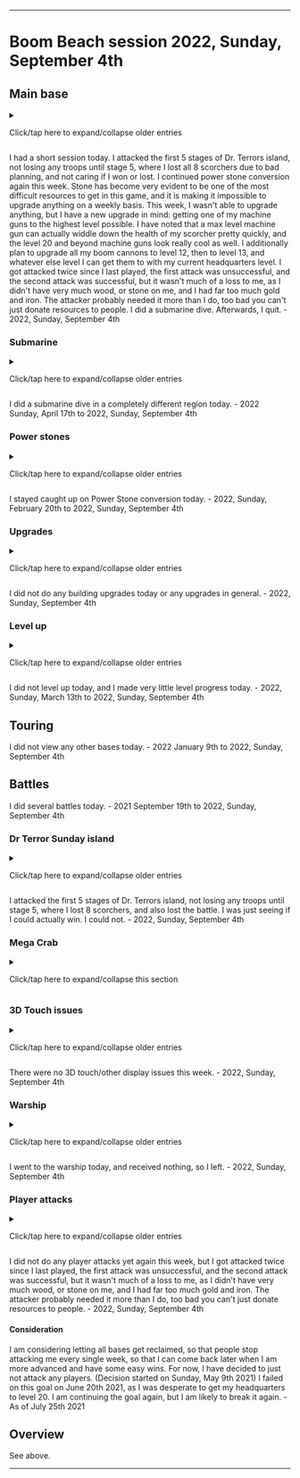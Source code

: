 
***

# Boom Beach session 2022, Sunday, September 4th

## Main base

<details><summary><p>Click/tap here to expand/collapse older entries</p></summary>

I continued to play on my main base today. I began upgrading my boom cannon to level 5, and I forgot to do power stone conversion afterwards. I did some trades today as well. - August 15th 2021

As usual, I continued on my main base today. I chose to upgrade my new shock launcher to level 2 today, instead of upgrading my boom cannon to level 6. I did some trades and power stone conversion today as well. - August 22nd 2021

I upgraded my new boom cannon to level 6 and did power stone conversion and collection. - August 29th 2021

I was going to save up and upgrade my armory, but instead I upgraded a boom cannon to level 12 - 2021 September 5th

I upgraded my new boom cannon to level 7 and did power stone conversion and collection. - 2021 September 12th

I upgraded my new landing craft to level 11 and did power stone conversion and collection. - 2021 September 19th

I upgraded my new boom cannon to level 8, and did mass power stone conversion and collection  2021 September 26th

I upgraded one of my 3 rocket launchers to level 9, and did mass power stone conversion and collection  2021 October 3rd

I watched a recent battle replay, I feel that ranged attacks are really unfair, because there are only 5 buildings in my base that can target these troops (3 rocket launchers and a shock launcher) and they hardly do any damage to tanks. I only won the battle, as the opponent ran out of time. Today, I upgraded my 8th landing craft to level 12, did the usual battles, power stone conversion, submarine diving, then I quit - 2021 October 10th.

I upgraded my 8th landing craft to level 13 and did power stone conversion and collection. - 2021 October 17th

I had a normal length session today. I got really good rewards early on, and spent it on my iron mine, to increase my iron production. I attacked the first 5 stages of Dr. Terrors Sunday base, and lost 7 scorchers on the last battle, but still won. I also did power stone conversion, did a submarine dive, and browsed around a bit before quitting. - 2021 October 24th

I had a very long session today. I was forced to update the game first thing. I found a really good dive location, and find out that there was a mega crab event today. I attacked the first 3 stages of Dr. Terrors Sunday base, then attacked the first 14 stages of the Halloween Mega Crab event, losing 2 scorchers on stage 12, 2 more scorchers on stage 13, and 3 scorchers on stage 14. I also did mass power stone conversion, did a submarine dive, and browsed around a bit before quitting. I upgraded my shock launcher to level 3, I wanted to upgrade my armory, but I didn't have the resources - 2021 October 31st

I had a very long session today. I attacked the first 4 stages of Dr. Terros island, did mass power stone conversion, did a submarine dive, and browsed around a bit before quitting. I upgraded my shock launcher to level 3, I wanted to upgrade my armory, but I didn't have the resources - 2021 Sunday November 7th

I had a long session today. I attacked the first 5 stages of Dr. Terrors island, did mass power stone conversion, did a submarine dive, and browsed around a bit before quitting. I upgraded my 3rd iron storage to level 10, which like other non-HQ upgrades, felt like a waste. I wanted to upgrade my armory, but couldn't afford it, and didn't want to save up yet. - 2021 Sunday November 14th

I had a short session today. I attacked the first 5 stages of Dr. Terrors island, did some power stone conversion, did a weak submarine dive, and browsed around a bit before quitting. I upgraded my 8th landing craft to level 15 today, which like other non-HQ upgrades, felt like a waste. I wanted to upgrade my armory, but couldn't afford it, and didn't want to save up yet. This was the only upgrade I could afford today. I got attacked twice since I last played, but successfully defended against both. - 2021 Sunday November 21st

I had a very long session today. I attacked the first 4 stages of Dr. Terrors island, did lots of power stone conversion, did a weak submarine dive, and browsed around a bit before quitting. I also attacked the first 15 stages of the Proto Crab. I upgraded my first shock launcher to level 5 today, which like other non-HQ upgrades, felt like a waste. I wanted to upgrade my armory, but couldn't afford it, and didn't want to save up yet. It was a hard decision on what to upgrade. I got attacked twice since I last played, and lost against both. Luckily I have a high level vault, so I didn't lose too much. - 2021 Sunday November 28th

I had a very short session today. I attacked the first 4 stages of Dr. Terrors island, did lots of power stone conversion, did a submarine dive, and didn't do any upgrades. I did not get attacked since I last played. - 2021, Sunday, December 5th

I had a very short session today. I attacked the first 4 stages of Dr. Terrors island, did lots of power stone conversion, did a submarine dive, and didn't do any upgrades. I did not get attacked since I last played. - 2021, Sunday, December 12th

I had a very short session today. I attacked the first 5 stages of Dr. Terrors island, did lots of power stone conversion, did a submarine dive, and did 1 upgrade. I did not get attacked since I last played. - 2021, Sunday, December 19th

I had a very long session today. I attacked the first 4 stages of Dr. Terrors island, then destroyed the first 14 stages of the new years mega crab. i then did lots of power stone conversion, did a submarine dive, and did 1 upgrade. I did not get attacked since I last played. - 2021, Sunday, December 26th

I had a very long session today. I attacked the first 5 stages of Dr. Terrors island, failing completely on stage 5 with 100% casualties. I then did lots of power stone conversion, did a submarine dive, and began upgrading my medic to level 7, and my battle orders ability to level 4. I did not get attacked since I last played. - 2022 January 2nd

I had a very SHORT session today. I attacked the first 4 stages of Dr. Terrors island, only losing 1 scorcher on the last stage. I then did SOME of power stone conversion, did a submarine dive, and quit. I did not get attacked since I last played. - 2022 January 9th

I had a very SHORT session today. I attacked the first 5 stages of Dr. Terrors island, only losing 4 scorchers on the last stage. I then did power stone conversion, did a submarine dive, and quit. I got attacked twice since I last played, one attack failed, and one was successful. - 2022 January 16th

I had a very SHORT session again today. I attacked the first 3 stages of Dr. Terrors island, losing 0 scorchers. I then did power stone conversion, began upgrading my submarine, then quit. I got attacked once since I last played, it was successful. - 2022 January 23rd

I had a very long session again today. I attacked the first 3 stages of Dr. Terrors island, losing 0 scorchers. I then attacked the first 17 stages of the lunar new year Mega Crab, then did power stone conversion, began some upgrades, before I finally quit. I got attacked once since I last played, it was successful. I started so late today that I didn't get to use my trader tickets. I got a one time reward of 50 gems for upgrading to Headquarters level 20, which I did a while back. - 2022 January 30th

I had a very long session again today. I attacked the first 5 stages of Dr. Terrors island, losing 4 scorchers on stage 5. I then did some power stone conversion, and quit, due to not being able to afford any upgrades. I played today while doing a hard drive backup. - 2022 February 6th

I had a very short session again today. I attacked the first 5 stages of Dr. Terrors island, losing 2 scorchers on stage 5. I skipped power stone conversion, as I forgot. I began upgrading a shock launcher to level 6, and I did a submarine dive. I upgraded Dr. Kavans middle ability for 64 hero tokens, then I quit, due to not being able to afford any more upgrades. I played today while doing a hard drive backup. - 2022 February 13th

I had a very short session again today. I attacked the first 5 stages of Dr. Terrors island, losing 1 scorcher on stage 5. I resumed power stone conversion this week. I did not do any upgrades, but I did do a submarine dive. Afterwards, I quit. - 2022 February 20th

I had a very long session again today. I attacked the first 3 stages of Dr. Terrors island, then attacked the first 14 stages of the Cyro Crab. I resumed power stone conversion again this week. I did a couple upgrades, along with a submarine dive. Afterwards, I quit. - 2022 February 27th

I had a very short session today. I attacked the first 5 stages of Dr. Terrors island. I resumed power stone conversion again this week. I didn't do any upgrades, but I did a submarine dive. Afterwards, I quit. - 2022 March 6th

I had a very short session today. I attacked the first 5 stages of Dr. Terrors island. I resumed power stone conversion again this week. I did 1 troop upgrade, but wasn't able to upgrade any buildings. I did a submarine dive. Afterwards, I quit. - 2022 March 13th

I had a very short session today. I attacked the first 5 stages of Dr. Terrors island. I resumed power stone conversion again this week. I was unable to upgrade any good buildings today, as I got attacked twice since I last played, and lost significant resources. I only upgraded a 2nd residence to level 10 today.

I went to the warship, and earned 50 diamonds. I also earned 50 diamonds from the Boom Beach birthday gift, as it seems Boom Beach's birthday is close to mine (March 21st) I didn't want to spend diamonds upgrading buildings. I did a submarine dive. Afterwards, I quit. - 2022 March 20th

I had a very long session today. I attacked the first 4 stages of Dr. Terrors island. I resumed power stone conversion again this week. I was unable to upgrade any buildings today.

I went to the warship, and earned 50 diamonds. I destroyed the first 12 stages of the anniversary mega crab. I played this event in the past, and had an iron trophy, but it refused to give me a stone trophy. I did a submarine dive. Afterwards, I quit. - 2022, Sunday, March 27th

I had a short session today. I attacked the first 4 stages of Dr. Terrors island. I resumed power stone conversion again this week. I was only able to upgrade a landing craft to level 16 today. I did a submarine dive. Afterwards, I quit. I got attacked once since I last played, and lost lots of resources. - 2022, Sunday, April 3rd

I had a very short session today. I attacked the first 5 stages of Dr. Terrors island. I continued power stone conversion again this week. I was unable to do any upgrades today. I did a submarine dive. Afterwards, I quit. I did not get attacked since I last played. - 2022, Sunday, April 10th

I had a very short session today. I attacked the first 5 stages of Dr. Terrors island. I continued power stone conversion again this week. I was unable to do any upgrades today. I did a submarine dive. Afterwards, I quit. I got attacked twice since I last played, with a ratio of 1:1. - 2022, Sunday, April 17th

I had a very short session today. I attacked the first 3 stages of Dr. Terrors island, then hastily destroyed the first 13 stages of the hasty mega crab. I continued power stone conversion again this week. I upgraded an iron mine to increase production. I did a submarine dive. Afterwards, I quit. I did not get attacked since I last played. - 2022, Sunday, April 24th

I had a very short session today. I attacked the first 5 stages of Dr. Terrors island, not losing any troops, until I lost half (4) of my scorchers on stage 5. I continued power stone conversion again this week. I did not do any upgrades this week, I am saving up resources. I did a submarine dive. Afterwards, I quit. I got attacked once since I last played. These attacks are always recent (within the past 167 hours) this one was less than 3 days ago, yetit doesn't let me view the replay. - 2022, Sunday, May 1st

I had a very short session again today. I attacked the first 5 stages of Dr. Terrors island, not losing any troops on any battles. I continued power stone conversion again this week. I did not do any upgrades this week, I am saving up resources. I did a submarine dive. Afterwards, I quit. I got attacked once since I last played. These attacks are always recent (within the past 167 hours) this one was less than 3 days ago, yet it doesn't let me view the replay. This attack was a major loss, with nearly 1 million wood, nearly 400000 iron, less than 100000 gold, and less than 100000 stone, a major loss. - 2022, Sunday, May 8th

I had a very short session again today. I attacked the first 5 stages of Dr. Terrors island, not losing any troops until the last 2 battles, where on stage 4 I lost 2 scorchers, and on stage 5 I lost 4 scorchers. I continued power stone conversion again this week. I did not do any upgrades this week, I am saving up resources. I did a submarine dive. Afterwards, I quit. Surprisingly, for once, I didn't get attacked while I was gone. - 2022, Sunday, May 15th

I had a very short session again today. I attacked the first 6 stages of Dr. Terrors island, not losing any troops until stage 4, where I lost 1 scorcher, then on stage 6, which I was unsucessful, and lost my last 7 scorchers. I continued power stone conversion again this week. I did not do any upgrades this week, I am saving up resources. I did a submarine dive. I also opened several free capsules, and checked the warship. Afterwards, I quit. Surprisingly, I didn't get attacked while I was gone, 2 weeks in a row. - 2022, Sunday, May 22nd

I had a very long session today. I attacked the first 4 stages of Dr. Terrors island, then I attacked the first 15 stages of the Tribal Mega Crab. I resumed power stone conversion again this week. I was able to upgrade a residence today, which was pretty disappointing. I have a severe stone shortage in this game, I have an abundant surplus of the other resources, but I don't have enough stone most of the time. Today, over 500000 wood was destroyed, as my storage was full when I received more.

I went to the warship, and earned 50 diamonds. I destroyed the first 15 stages of the Tribal Mega mega crab. I did a submarine dive. Afterwards, I quit. I did not get attacked while I was gone, 3 weeks in a row. - 2022, Sunday, May 29th

I had a very short session again today. I attacked the first 5 stages of Dr. Terrors island, not losing any troops until stage 5, where I lost 4 scorchers. I continued power stone conversion again this week. I did not do any upgrades this week, I am saving up resources. Stone is becoming very evident to be one of the most difficult resources to get in this game, and it is making it impossible to upgrade anything on a weekly basis. I did a submarine dive. I also opened several free capsules, and checked the warship. I opened several trader crates, but received hardly any stone. Afterwards, I quit. Surprisingly, I didn't get attacked while I was gone, 3 weeks in a row. - 2022, Sunday, June 5th

I had a very short session again today. I attacked the first 5 stages of Dr. Terrors island, not losing any troops. I continued power stone conversion again this week. I did not do any upgrades this week, I am saving up resources. Stone is becoming very evident to be one of the most difficult resources to get in this game, and it is making it impossible to upgrade anything on a weekly basis. I did a submarine dive. I also opened several free capsules, and checked the warship. I opened 2 trader crates, but received hardly any stone. Afterwards, I quit. Surprisingly, I didn't get attacked while I was gone, 4 weeks in a row. - 2022, Sunday, June 12th

I had a short session again today. I attacked the first 5 stages of Dr. Terrors island, not losing any troops until stage 5, where I lost 3 scorchers. I continued power stone conversion again this week. I managed to do an upgrade today, but given the variety of choices, and the infrequency of these upgrades, it is disappointing, because I don't feel like it is the right one. Stone is becoming very evident to be one of the most difficult resources to get in this game, and it is making it impossible to upgrade anything on a weekly basis. I did a submarine dive.. Afterwards, I quit. Surprisingly, I didn't get attacked while I was gone, 5 weeks in a row. - 2022, Sunday, June 19th

I had a much longer session today. I attacked the first 3 stages of Dr. Terrors island, not losing any troops, then I went and attacked the first 13 stages of the Life Leech Crab. I didn't lose any troops until stage 8, where I lost 4 scorchers. On stage 11, I lost 3 more scorchers. On stage 12, I lost my 5th sorcher. I then lost my last 3 scorchers on stage 13, but still won. I continued power stone conversion again this week. I managed to do an upgrade again today, but given the variety of choices, and the infrequency of these upgrades, it is disappointing, because I don't feel like it is the right one. Stone is becoming very evident to be one of the most difficult resources to get in this game, and it is making it impossible to upgrade anything on a weekly basis, this week was an exception, due to the mega crab. I did a submarine dive. Afterwards, I quit. I got attacked since I last played, but luckily, the invasion was unsuccessful. - 2022, Sunday, June 26th

I had a short session again today. I attacked the first 6 stages of Dr. Terrors island, not losing any troops until stage 6, where I lost 6 scorchers, but still won. I haven't defeated stage 6 in quite some time. I continued power stone conversion again this week. There was a deal to convert 500,000 wood to 370,000 stone via the trader. I did it 3 times, as stone is becoming very evident to be one of the most difficult resources to get in this game, and it is making it impossible to upgrade anything on a weekly basis. This week was easy due to this, and I upgraded a boom cannon to level 12. I plan to upgrade all my boom cannons to level 12, then to level 13, and whatever else level I can get them to with my current headquarters level. Additionally, I upgraded my Grenadier to level 6 for 5.9 million gold, which is the last upgrade I can currently do with the armory level I have. Gold will then be useless again. I did a submarine dive. Afterwards, I quit. Surprisingly, I didn't get attacked while I was gone, 1 week in a row. - 2022, Sunday, July 3rd

I had a short session again today. I attacked the first 5 stages of Dr. Terrors island, not losing any troops until stage 5, where I lost 4 scorchers, but still won. I continued power stone conversion again this week. Stone has become very evident to be one of the most difficult resources to get in this game, and it is making it impossible to upgrade anything on a weekly basis. This week, I couldn't do any upgrades. I plan to upgrade all my boom cannons to level 12, then to level 13, and whatever else level I can get them to with my current headquarters level. I did a submarine dive. Afterwards, I quit. Surprisingly, I didn't get attacked while I was gone, 2 weeks in a row. - 2022, Sunday, July 10th

I had a short session again today. I attacked the first 5 stages of Dr. Terrors island, not losing any troops until stage 5, where I lost 1 scorcher, but still won. I continued power stone conversion again this week. Stone has become very evident to be one of the most difficult resources to get in this game, and it is making it impossible to upgrade anything on a weekly basis. This week, I began upgrading another boom cannon to level 11. I plan to upgrade all my boom cannons to level 12, then to level 13, and whatever else level I can get them to with my current headquarters level. I did a submarine dive. Afterwards, I quit. Surprisingly, I didn't get attacked while I was gone, 3 weeks in a row. - 2022, Sunday, July 17th

I had a short session again today. I attacked the first 6 stages of Dr. Terrors island, not losing any troops until stage 5, where I lost 5 scorchers, but still won. I continued power stone conversion again this week. Stone has become very evident to be one of the most difficult resources to get in this game, and it is making it impossible to upgrade anything on a weekly basis. This week, I didn't upgrade anything, I didn't have enough resources, as they are hard to produce/collect, and because I had 2 successful attacks against my base. I plan to upgrade all my boom cannons to level 12, then to level 13, and whatever else level I can get them to with my current headquarters level. I did a submarine dive. Afterwards, I went after Dr. Terror stage 6, which I could have won if I had 1 more scorcher. Afterwards, I quit. I got attacked twice since I last played, both attacks were successful to the attacker, but not to me. Hopefully I can drop down a rank and receive less attacks. - 2022, Sunday, July 24th

I had a very long session today. I attacked the first 3 stages of Dr. Terrors island, not losing any troops. I then went and attacked the first 14 stages of the life leech mega crab. I didn't lose any troops until stage 10, where I lost 1 scorcher, stage 12 and 13, where I lost 1 scorcher each, 2 scorchers total, then failed on stage 14, trying to see how far I could get. I continued power stone conversion again this week. Stone has become very evident to be one of the most difficult resources to get in this game, and it is making it impossible to upgrade anything on a weekly basis. This week, I did 1 upgrade, upgrading a 3rd boom cannon to level 12. I  had 5 attacks against my base since I was gone, which 4 were unsuccessful, and 1 was successful. I plan to upgrade all my boom cannons to level 12, then to level 13, and whatever else level I can get them to with my current headquarters level. I did a submarine dive. Afterwards, I quit. Hopefully I can drop down a rank and receive less attacks. - 2022, Sunday, July 31st

I had a short session today. I attacked the first 5 stages of Dr. Terrors island, not losing any troops on any battle. I continued power stone conversion again this week. Stone has become very evident to be one of the most difficult resources to get in this game, and it is making it impossible to upgrade anything on a weekly basis. This week, I didn't upgrade anything, I didn't have enough resources, as they are hard to produce/collect. I plan to upgrade all my boom cannons to level 12, then to level 13, and whatever else level I can get them to with my current headquarters level. I did a submarine dive. I also converted 6 million gold to 2.1 million iron, as there is no other use for my gold. Afterwards, I quit. - 2022, Sunday, August 7th

I had a short session today. I attacked the first 5 stages of Dr. Terrors island, not losing any troops until stage 5, where I lost all 8 scorchers. I continued power stone conversion again this week. Stone has become very evident to be one of the most difficult resources to get in this game, and it is making it impossible to upgrade anything on a weekly basis. This week, I began upgrading a sniper tower to level 19. I plan to upgrade all my boom cannons to level 12, then to level 13, and whatever else level I can get them to with my current headquarters level. I did a submarine dive. Afterwards, I quit. - 2022, Sunday, August 14th

I had a short session again today. I attacked the first 5 stages of Dr. Terrors island, not losing any troops until stage 5, where I lost all 8 scorchers due to bad logistics. I continued power stone conversion again this week. Stone has become very evident to be one of the most difficult resources to get in this game, and it is making it impossible to upgrade anything on a weekly basis. This week, I wasn't able to upgrade anything, but I have a new upgrade in mind: getting one of my machine guns to the highest level possible. I have noted that a max level machine gun can actually widdle down the health of my scorcher pretty quickly, and the level 20 and beyond machine guns look really cool as well. I additionally plan to upgrade all my boom cannons to level 12, then to level 13, and whatever else level I can get them to with my current headquarters level. I did a submarine dive. Afterwards, I quit. - 2022, Sunday, August 21st

I had a much longer session today. I attacked the first 3 stages of Dr. Terrors island, not losing any troops. I then attacked the first 11 stages of the gunboat mega crab. I lost 1 scorcher on stage 6, 7, and 9, and my final 5 scorchers on stage 11. I continued power stone conversion again this week. Stone has become very evident to be one of the most difficult resources to get in this game, and it is making it impossible to upgrade anything on a weekly basis. This week, I was able to upgrade a machine gun to level 18, albeit with some diamonds (less than 50) I have plans to get one of my machine guns to the highest level possible. I have noted that a max level machine gun can actually widdle down the health of my scorcher pretty quickly, and the level 20 and beyond machine guns look really cool as well. I additionally plan to upgrade all my boom cannons to level 12, then to level 13, and whatever else level I can get them to with my current headquarters level. 

I opened an iron vault, so I could receive a new iron vault. I then had too much iron for the entire session. Hopefully, I can get a stone vault at some point. I did a submarine dive. Afterwards, I quit. - 2022, Sunday, August 28th

</details>

I had a short session today. I attacked the first 5 stages of Dr. Terrors island, not losing any troops until stage 5, where I lost all 8 scorchers due to bad planning, and not caring if I won or lost. I continued power stone conversion again this week. Stone has become very evident to be one of the most difficult resources to get in this game, and it is making it impossible to upgrade anything on a weekly basis. This week, I wasn't able to upgrade anything, but I have a new upgrade in mind: getting one of my machine guns to the highest level possible. I have noted that a max level machine gun can actually widdle down the health of my scorcher pretty quickly, and the level 20 and beyond machine guns look really cool as well. I additionally plan to upgrade all my boom cannons to level 12, then to level 13, and whatever else level I can get them to with my current headquarters level. I got attacked twice since I last played, the first attack was unsuccessful, and the second attack was successful, but it wasn't much of a loss to me, as I didn't have very much wood, or stone on me, and I had far too much gold and iron. The attacker probably needed it more than I do, too bad you can't just donate resources to people. I did a submarine dive. Afterwards, I quit. - 2022, Sunday, September 4th

### Submarine

<details><summary><p>Click/tap here to expand/collapse older entries</p></summary>

I began a submarine dive today in a poorer good region. - August 15th 2021

I didn't begin a new dive today. - August 22nd 2021 to August 29th 2021

I began a submarine dive today in a poorer good region. - 2021 September 5th to 2021 October 24th

I began a submarine dive in a pretty good region. - 2021 Sunday October 31st to 2021 Sunday November 14th

I began a submarine dive today in a poor region, as there were only 2 dive spots left, and this one was slightly better than the other. - 2021 Sunday November 21st to 2021 Sunday November 21st

I began a submarine dive today in a slightly poor region, as there were only 4 dive spots left (of which I can only retrieve 2) and this one was slightly better than the other. - 2021 Sunday November 28th

I began a submarine dive today in a good region, as this was a new dive spot, and was easy to navigate to. - 2021, Sunday, December 5th

I began a submarine dive today in a slightly poor region, as there were only 4 dive spots left (of which I can only retrieve 1 last one) and this one was slightly better than the other. - 2021, Sunday, December 12th

I began a submarine dive today in a slightly poor region again, as there were only 3 dive spots left (of which I can only retrieve 2 more) and this one was slightly better than the other. - 2021, Sunday, December 19th

I began a submarine dive today in an unknown wealth region. I went for diamonds today. This is rescue 1 of 4 for this spot. - 2021 Sunday December 26th

I began a submarine dive today in an unknown wealth region. I went for diamonds today. This is rescue 2 of 4 for this spot. - 2022 Sunday January 2nd

I began a submarine dive today in an unknown wealth region. I went for diamonds today. This is rescue 3 of 3 for this spot. - 2022 Sunday January 9th

I began a submarine dive today in an unknown wealth region. I went for diamonds today. This is the final rescue for this spot. - 2022 Sunday January 16th

I did not go submarine diving, as I upgraded my submarine today. - 2022 Sunday January 23rd

I found that the level 10 submarine upgrade I did last week was the last one for my submarine. It is my first max level building. I also began a submarine dive in a moderate region today. - 2022 Sunday January 30th

I did a submarine dive in a different region today. - 2022 Sunday February 6th

I did a submarine dive in a completely different region today. - 2022 Sunday February 13th

I did a submarine dive in a completely different region again today. - 2022 Sunday February 20th to 2022 Sunday March 27th-

I did a submarine dive in the same region this week. - 2022, Sunday, April 3rd to 2022, Sunday, April 10th

</details>

I did a submarine dive in a completely different region today. - 2022 Sunday, April 17th to 2022, Sunday, September 4th

### Power stones

<details><summary><p>Click/tap here to expand/collapse older entries</p></summary>

I did some massive catchup on Power Stone conversion today. It is still a very slow process. - August 8th 2021

I forgot to catch up on power stone conversion today. - August 15th 2021

I stayed caught up on Power Stone conversion today. - 2021, Sunday, August 22nd to 2022, Sunday, February 6th

I forgot to catch up on power stone conversion today. - 2022 Sunday February 13th

</details>

I stayed caught up on Power Stone conversion today. - 2022, Sunday, February 20th to 2022, Sunday, September 4th

### Upgrades

<details><summary><p>Click/tap here to expand/collapse older entries</p></summary>

I did 1 upgrade today, upgrading my boom cannon to level 4. - August 8th 2021

I did 1 upgrade today, upgrading my newer boom cannon to level 5. - August 15th 2021

I did 1 upgrade today, upgrading my newer shock launcher to level 2. - August 22nd 2021

I did 1 upgrade today, upgrading my newer boom cannon to level 6. - August 29th 2021

I did 1 upgrade today, upgrading my boom cannon to level 12. - 2021 September 5th

I did 1 upgrade today, upgrading my newer boom cannon to level 7. - 2021 September 12th

I did 1 upgrade today, upgrading my newer landing craft to level 11. I also began upgrading my smoke screen to level 6 for 3.8 million gold. - 2021 September 19th

I did 1 upgrade today, upgrading my newer boom cannon to level 8. - 2021 September 26th

I did 1 upgrade today, upgrading my 3rd rocket launcher to level 9 - 2021 October 3rd

I did 1 upgrade today, upgrading my 8th landing craft to level 12. - 2021 October 10th

I did 1 upgrade today, upgrading my 8th landing craft to level 13. I also began upgrading my flare to level 7, so my gold wouldn't go to waste. - 2021 October 17th

I did 1 upgrade today, upgrading my iron mine to level 9 today. - 2021 October 24th

I did 2 upgrades today, upgrading my shock launcher to level 3, and upgrading my riflemen to level 19. - 2021 October 31st

I did 1 upgrade today, upgrading my 8th landing craft to level 14. - 2021 Sunday November 7th

I did 1 upgrade today, upgrading my 3rd iron storage to level 10. - 2021 Sunday November 14th

I did 1 upgrade today, upgrading my 8th landing craft to level 15. - 2021 Sunday November 21st

I did 1 upgrade today, upgrading my 1st shock launcher to level 5. - 2021 Sunday November 28th

I didn't do any upgrades today. - 2021, Sunday, December 5th to 2021, Sunday, December 12th

I did an upgrade today, although I was reluctant to do so at first. I upgraded my newest boom cannon to level 9. - 2021 Sunday December 19th

I did an upgrade today, although I was reluctant to do so at first. I upgraded my older shock launcher to level 4 today. - 2021 Sunday December 26th

I did not do any building upgrades today, but I did upgrade my medic to level 7, and my battle orders ability to level 4. - 2022 Sunday January 2nd

I did not do any building upgrades today or any upgrades in general. - 2022 Sunday January 9th

I began upgrading my cluster grenades to level 4 today for 64 hero tokens. - 2022 Sunday January 16th

I began upgrading my submarine to 1500 dive depth today. - 2022 Sunday January 23rd

I began upgrading a boom cannon to level 10, along with my iron will ability to level 4, and my grenadier to level 6. - 2022 Sunday January 30th

I did not do any building upgrades today or any upgrades in general. - 2022 Sunday February 6th

I began upgrading a shock launcher to level 6 today, and upgraded Dr. Kavans middle ability for 64 hero tokens. That was it. - 2022 Sunday February 13th

I did not do any building upgrades today or any upgrades in general. - 2022 Sunday February 20th

I upgraded a residence to level 10, and also upgraded my zooka to level 18. - 2022 Sunday February 27th

I did not do any building upgrades today or any upgrades in general. - 2022 Sunday March 6th

I began upgrading my heavy to level 19 for 4.3 million gold today. - 2022 Sunday March 13th

I upgraded a residence to level 10, as it was all I could afford. - 2022 Sunday March 20th

I did not do any building upgrades today or any upgrades in general. - 2022 Sunday March 27th

I began upgrading my 8th landing craft to level 16 today. - 2022 Sunday April 3rd

I did not do any building upgrades today or any upgrades in general. - 2022 Sunday April 10th

I did not upgrade any buildings today, but I did upgrade my medic to level 8 for 4.8 million gold. - 2022, Sunday, April 17th

I began upgrading my iron mine to level 10 today. That was it for upgrades. - 2022, Sunday, April 24th

I did not do any building upgrades today or any upgrades in general. - 2022, Sunday, May 1st to 2022, Sunday, May 15th

I began upgrading a boom cannon to level 10 today, along with Dr. Kavans ice shields to level 4 for 64 hero tokens. That was it for upgrades. - 2022, Sunday, May 22nd

I upgraded the warrior troop to level 16 for 4.8 million gold, and also upgraded a residence to level 10. I did not do any other upgrades today. - 2022, Sunday, May 22nd

I did not do any building upgrades today or any upgrades in general. - 2022, Sunday, June 5th

I upgraded sergeant brick to level 20 for 5.08 million gold. I did not do any other upgrades today. - 2022, Sunday, June 12th

I upgraded a boom cannon to level 11 today. I didn't do any other upgrades today. - 2022, Sunday, June 19th

I upgraded another boom cannon to level 11 today. I didn't do any other upgrades today. - 2022, Sunday, June 26th

I upgraded a boom cannon to level 12 today, along with my Grenadier to level 6 for 5.9 million gold, despite the fact that I don't juse Grenadiers, it was just the last upgrade with my current armory level. Gold will become less valuable after this, until I can upgrade my armory. I didn't do any other upgrades today. - 2022, Sunday, July 3rd

I did not do any building upgrades today or any upgrades in general. - 2022, Sunday, July 10th

I upgraded a boom cannon to level 11 today. I didn't do any other upgrades today. - 2022, Sunday, July 17th

I did not do any building upgrades today or any upgrades in general. - 2022, Sunday, July 24th

I upgraded a boom cannon to level 12 today. I didn't do any other upgrades today. - 2022, Sunday, July 31st

I did not do any building upgrades today or any upgrades in general. - 2022, Sunday, August 7th

I began upgrading a sniper tower to level 19 today. - 2022, Sunday, August 14th

I did not do any building upgrades today or any upgrades in general. - 2022, Sunday, August 21st

I began upgrading a machine gun to level 18 today. - 2022, Sunday, August 28th

</details>

I did not do any building upgrades today or any upgrades in general. - 2022, Sunday, September 4th

### Level up

<details><summary><p>Click/tap here to expand/collapse older entries</p></summary>

On July 18th 2021, I leveled up to level 54. - july 18th 2021

I did not level up today, and I made very little level progress today. - 2021 Sunday July 25th to 2022 Sunday, February 27th

On 2022 March 6th, I leveled up to level 55 - 2022 March 6th

</details>

I did not level up today, and I made very little level progress today. - 2022, Sunday, March 13th to 2022, Sunday, September 4th

## Touring

I did not view any other bases today. - 2022 January 9th to 2022, Sunday, September 4th

## Battles

I did several battles today. - 2021 September 19th to 2022, Sunday, September 4th

### Dr Terror Sunday island

<details><summary><p>Click/tap here to expand/collapse older entries</p></summary>

I did the first 5 stages of Dr. Terrors Sunday island, and didn't lose any troops until stage 5, where I lost 4 scorchers. I got a decent amount of loot from the attacks. - 2021 September 12th

I did the first 4 stages of Dr. Terrors Sunday island, and didn't lose any troops. The game updated in the background, and kicked me out of the second battle, but I still won. Gameplay was very difficult today due to the touch back button. - 2021 September 19th

I did the first 3 stages of Dr. Terrors Sunday island, and didn't lose any troops, as I was careful, and wanted to attack the beastly mega crab. I got a decent amount of resources from these. - 2021 September 26th

I did the first 5 stages of Dr. Terrors Sunday island, and didn't lose any troops, until the last battle, where I lost 3 scorchers. - 2021 October 3rd

I did the first 3 stages of Dr. Terrors Sunday island, and didn't lose any troops. I decided not to do a 4th battle, as I didn't feel like it, and I didn't want to risk losing scorchers before a landing craft upgrade. - 2021 October 10th

I did the first 3 stages of Dr. Terrors Sunday island, and didn't lose any troops. I decided not to do a 4th battle, as I didn't feel like it, and I didn't want to risk losing scorchers before another landing craft upgrade. - 2021 October 17th

I did the first 5 stages of Dr. Terrors Sunday island, and didn't lose any troops until the last battle, where I lost 7 scorchers. I couldn't do the 6th stage, as even if I were to rush the reconstruction of my 8 scorchers, I would stand no chance against the base. - 2021 October 24th

I did the first 3 stages of Dr. Terrors Sunday island, and didn't lose any troops. I decided not to do a 4th battle, as I didn't feel like it, and I didn't want to risk losing scorchers before attacking the mega crab. - 2021 October 31st

I did the first 4 stages of Dr. Terrors Sunday island, and didn't lose any troops. I decided not to do a 5th battle, as I likely wouldn't win. - 2021 Sunday November 7th

I did the first 5 stages of Dr. Terrors Sunday island, and didn't lose any troops until the 5th battle, where I quickly lost 4 scorchers. I decided not to do a 6th battle, as I wouldn't win. - 2021 Sunday November 14th

I did the first 5 stages of Dr. Terrors Sunday island, and didn't lose any troops today. I decided not to do a 6th battle, as I wouldn't win. - 2021 Sunday November 21st

I did the first 4 stages of Dr. Terrors Sunday island, and didn't lose any troops today. I decided not to do a 5th battle, as I wouldn't win/would lose troops. - 2021 Sunday November 28th

I did the first 4 stages of Dr. Terrors Sunday island, and didn't lose any troops today. I decided not to do a 5th battle, as I wouldn't win/would lose troops. - 2021 Sunday December 5th

I did the first 4 stages of Dr. Terrors Sunday island, and didn't lose any troops today until the last battle, when a single scorcher exploded (I haven't been paying too much attention to it, I am starting to wonder if a scorcher exploding does a noticeable amount of damage to other scorchers) I decided not to do a 5th battle, as I wouldn't win/would lose troops. - 2021 Sunday December 12th

I did the first 5 stages of Dr. Terrors Sunday island, and didn't lose any troops today until the last 2 battles, when a single scorcher exploded (stage 4) and 3 scorchers exploded (stage 5) concluding last weeks question, scorchers CAN damage other troops upon detonation. - 2021 Sunday December 19th

I did the first 4 stages of Dr. Terrors Sunday island, and didn't lose any troops today. - 2021 Sunday December 19th

I did the first 5 stages of Dr. Terrors Sunday island, and didn't lose any troops today until the last battle, where I was completely decimated. I overestimated my abilities, but it isn't much of a loss to me. - 2022 Sunday January 2nd

I did the first 4 stages of Dr. Terrors Sunday island, and didn't lose any troops today until the last battle, where I only lost 1 scorcher. I overestimated my abilities, but it isn't much of a loss to me. - 2022 Sunday January 9th

I did the first 5 stages of Dr. Terrors Sunday island, and didn't lose any troops today until the last battle, where I only lost 4 scorchers (but still won) - 2022 Sunday January 16th

I did the first 3 stages of Dr. Terrors Sunday island, and didn't feel like doing any more, as my controls were acting up badly, making me not want to play. - 2022 Sunday January 23rd

I did the first 3 stages of Dr. Terrors Sunday island, and didn't feel like doing any more, as I wanted to go after the Lunar Mega Crab with all my scorchers. - 2022 Sunday January 30th

I did the first 5 stages of Dr. Terrors Sunday island, and lost 4 scorchers on the last battle, but still won. - 2022 Sunday February 6th

I did the first 5 stages of Dr. Terrors Sunday island, and didn't lose any troops today until the last battle, where I only lost 2 scorchers (but still won) - 2022 Sunday February 13th

I did the first 5 stages of Dr. Terrors Sunday island, and didn't lose any troops today until the last battle, where I only lost 1 scorcher (but still won) - 2022 Sunday February 20th

I did the first 3 stages of Dr. Terrors Sunday island, and didn't feel like doing any more, as I wanted to go after the Cyro Mega Crab with all my scorchers. - 2022 Sunday February 27th

I did the first 5 stages of Dr. Terrors Sunday island, winning all battles without any losses until stage 5, where I lost 6 scorchers. - 2022 Sunday March 6th

I did the first 5 stages of Dr. Terrors Sunday island, winning all battles without any losses until stage 5, where I lost 2 scorchers. - 2022 Sunday March 13th

I did the first 5 stages of Dr. Terrors Sunday island, winning all battles without any losses until stage 5, where I lost 6 scorchers. - 2022 Sunday March 20th

I did the first 4 stages of Dr. Terrors Sunday island, and didn't feel like doing any more, as I wanted to go after the Aniversary Mega Crab with all my scorchers. - 2022 Sunday March 27th

I did the first 4 stages of Dr. Terrors Sunday island, and didn't feel like doing any more, as I wanted to upgrade my landing craft to level 16. - 2022 Sunday April 3rd

I did the first 5 stages of Dr. Terrors Sunday island, not losing 5 scorchers until the last battle, where I was careless, but still won. - 2022 Sunday April 10th

I did the first 6 stages of Dr. Terrors Sunday island, not losing 8 scorchers until the last battle, which I only did to see how far I could get. I knew there was little chance of winning, but part of me didn't want to give up on the chance that it could happen. - 2022 Sunday April 17th

I did the first 3 stages of Dr. Terrors Sunday island, not losing any scorchers, as I wanted to quickly complete the hasty mega crab event. - 2022, Sunday, April 24th.

I did the first 5 stages of Dr. Terrors Sunday island, not losing 4 scorchers until the last battle, which I still won. I did not go for stage 6. - 2022, Sunday, May 1st

I did the first 5 stages of Dr. Terrors Sunday island, not losing any scorchers on any battles. I did not go for stage 6. - 2022, Sunday, May 8th

I attacked the first 5 stages of Dr. Terrors island, not losing any troops until the last 2 battles, where on stage 4 I lost 2 scorchers, and on stage 5 I lost 4 scorchers. I did not go for stage 6. - 2022, Sunday, May 15th

I attacked the first 6 stages of Dr. Terrors island, not losing any troops until stage 4, where I lost 1 scorcher, then on stage 6, which I was unsucessful, and lost my last 7 scorchers. - 2022, Sunday, May 22nd

I attacked the first 4 stages of Dr. Terrors island. I did not go after stage 5, as I wanted to go after the Tribal Mega Crab. - 2022, Sunday, May 29th

I attacked the first 5 stages of Dr. Terrors island, not losing any troops until the last battle, where I lost 4 scorchers. I did not go for stage 6. - 2022, Sunday, June 5th

I attacked the first 5 stages of Dr. Terrors island, not losing any troops. I did not go for stage 6. - 2022, Sunday, June 12th

I attacked the first 5 stages of Dr. Terrors island, not losing any troops until stage 5, where I lost 3 scorchers. I did not go for stage 6. - 2022, Sunday, June 19th

I attacked the first 3 stages of Dr. Terrors island, not losing any troops on any battle. I didn't go any further, as I wanted to attack the Mega crab. - 2022, Sunday, June 26th

I attacked the first 6 stages of Dr. Terrors island, not losing any troops until stage 6, where I lost 6 scorchers. I haven't been able to beat stage 6 in quite some time. Originally, I planned to attack, just to see how far I would get. The headquarters was in a really weak position, which made winning easy, as I didn't have to confront over half the base in order to destroy it. There was even a tribal horn sound that played after I defeated stage 6. I did not go for stage 7, it would not have been possible. - 2022, Sunday, July 3rd

I attacked the first 5 stages of Dr. Terrors island, not losing any troops until stage 5, where I lost 4 scorchers. I did not go for stage 6, it would not have been possible. - 2022, Sunday, July 10th

I attacked the first 5 stages of Dr. Terrors island, not losing any troops until stage 5, where I lost 1 scorcher. I did not go for stage 6, it would not have been possible. - 2022, Sunday, July 17th

I attacked the first 5 stages of Dr. Terrors island, not losing any troops until stage 5, where I lost 5 scorchers. I went for stage 6 as an experiment, and did really well. I could have won if I either had 2 more minutes, or 1 more scorcher. - 2022, Sunday, July 24th

I attacked the first 3 stages of Dr. Terrors island, not losing any troops on any battle. I didn't go any further, as I wanted to attack the Mega crab. - 2022, Sunday, July 31st

I attacked the first 5 stages of Dr. Terrors island, not losing any troops on any battle. - 2022, Sunday, August 7th

I attacked the first 5 stages of Dr. Terrors island, not losing any troops until stage 5, where I lost 8 scorchers, and also lost the battle. - 2022, Sunday, August 14th

I attacked the first 5 stages of Dr. Terrors island, not losing any troops until stage 5, where I lost 8 scorchers, and also lost the battle. I was just seeing if I could actually win. I could not. - 2022, Sunday, August 21st

I attacked the first 3 stages of Dr. Terrors island, not losing any troops on any battle. I didn't go any further, as I wanted to attack the Mega crab. - 2022, Sunday, August 28th

</details>

I attacked the first 5 stages of Dr. Terrors island, not losing any troops until stage 5, where I lost 8 scorchers, and also lost the battle. I was just seeing if I could actually win. I could not. - 2022, Sunday, September 4th

### Mega Crab

<details><summary><p>Click/tap here to expand/collapse this section</p></summary>

#### Beastly Mega Crab

I successfully destroyed the first 12 stages of the Beastly Mega crab, not losing troops until stage 11, where I lost 4 scorchers, and stage 12, where I lost 3 more scorchers. I made a bounty of loot from these attacks. - 2021 September 26th

#### Halloween Mega Crab

I successfully destroyed the first 14 stages of the Halloween Mega crab, not losing troops until stage 12, where I lost 2 scorchers, stage 13 where I lost 2 more scorchers, and stage 14 where I lost 3 more scorchers. I made a pretty good amount from the attacks. I like how the halloween mortars scare troops and make them act weird/go back/go back into the landing craft, etc.. - 2021 October 31st

#### Proto Mega Crab

I successfully destroyed the first 15 stages of the Proto Mega crab, not losing troops until stage 14, where I lost 4 scorchers. I made a pretty good amount from the attacks. I did a few barrage, missile, and critter only attacks before I destroyed the rest of the base with my scorchers. - 2021 November 28th

#### New Years Mega Crab

I successfully destroyed the first 14 stages of the New Years, not losing troops until stage 13, where I lost 7 scorchers. I made a pretty good amount from the attacks. I did a few barrage, missile, and critter only attacks before I destroyed the rest of the base with my scorchers, destroying stage 14. - 2021 November 28th

#### Lunar New Year Mega Crab

I successfully destroyed the first 16 stages of the Lunar New Years Mega Crab, not losing troops until stage 13, where I lost 2 scorchers, stage 15 where I lost 1 scorcher, and stage 16 where I lost . I made a pretty good amount from the attacks. My controls acted up on some battles, causing me to missile the ground, or barrage my own troops. I used to do that for fun, but I was trying to actually be serious here, but my device acted up. - 2022 January 30th

#### Cyro Mega Crab

I successfully destroyed the first 13 stages of the Cyro Mega Crab, not losing troops until stage 13, where I lost 3 scorchers, stage 14 where I lost my last 5 scorchers, and couldn't completely destroy the base. I made a pretty good amount from the attacks. My controls did not act up this time. - 2022 February 27th

#### Anniversary mega crab

I successfully destroyed the first 12 stages of the Anniversary Mega Crab, not losing troops until an early stage. There were several stages where I lost troops, surprisingly early on as well. The last battle was a suicide run to see how much damage I could do with my last 3 scorchers. - 2022 March 27th

#### Hasty Mega Crab

I successfully destroyed the first 13 stages of the Beastly Mega crab, not losing troops until the last 4 stages, where I lost 7 scorchers. I am glad it was a hasty mega crab, so that I could get it over with. - 2022 Sunday, April 24th

#### Tribal Mega Crab

I successfully destroyed the first 14 stages of the Tribal Mega crab, not losing troops until stage 12, where I lost 3 scorchers, stage 14, where I lost a 4th scorcher, and stage 15, where I lost my last 4 scorchers. - 2022 Sunday, May 29th

#### Life Leech Mega Crab

I went and attacked the first 13 stages of the Life Leech Crab. I didn't lose any troops until stage 8, where I lost 4 scorchers. On stage 11, I lost 3 more scorchers. On stage 12, I lost my 5th sorcher. I then lost my last 3 scorchers on stage 13, but still won. - 2022, Sunday, June 26th

I then went and attacked the first 14 stages of the life leech mega crab. I didn't lose any troops until stage 10, where I lost 1 scorcher, stage 12 and 13, where I lost 1 scorcher each, 2 scorchers total, then failed on stage 14, trying to see how far I could get. - 2022, Sunday, July 31st

#### Gunboat Mega Crab

I went and attacked the first 11 stages of the Gunbaot Crab. I didn't lose any troops until stage 6, where I lost 1 scorcher, on stage 7, where I lost 1 scorcher, stage 9, where I lost 1 scorcher, and on stage 11, I lost my final 5 scorchers. - 2022, Sunday, August 28th

</details>

### 3D Touch issues

<details><summary><p>Click/tap here to expand/collapse older entries</p></summary>

While playing today, I constantly dealt with issues related to my posture of holding the device (which caused constant errors, and sporadic screengrabs) and the return of an annoying bug that made the game do nothing but zoom in and out with little control. The only fix is to turn the screen off, back on, quickly minimize the game, maximimize it, then quickly turn the screen off again, back on, quickly minimize the game again, and maximize it. It was so annoying. Sometimes it would start doing it again after the next screengrab. - 2021 November 28th

There were no severe 3D touch issues today - 2021, Sunday, December 5th to 2021, Sunday, December 26th

3D touch issues were severe today - 2022, Sunday, January 2nd to 2022, Sunday, January 9th

3D touch issues were a lot less severe today, but they were still present. - 2022, Sunday, January 16th

3D touch issues were minimal today, but screenshot issues were through the roof. I find it idiotic that the power button on my device goes towards a voice "Assistant" that I don't use, rather than its actual purpose. Why not make a VA/Bixby button? While you are at it, why not make a screenshot button? You know, no VA button, virtual assistants don't need a button, a search assistant doesn't need a button. - 2022 January 30th to 2022 February 6th

3D touch issues were about the same as last week. - 2022 February 13th

3D touch issues were a lot less difficult today, although my fingers are really sore from my posture.  2022 February 27th

There were no 3D touch issues this week. - 2022 March 6th to 2022 March 20th

3D touch issues were a bit difficult today.  2022 March 27th

There were no 3D touch issues this week. - 2022 April 3rd to 2022 April 10th

3D touch issues were really frustrating and difficult today. - 2022, Sunday, April 17th

3D touch issues were a bit difficult today.  2022, Sunday, April 24th

There were no 3D touch issues this week. - 2022, Sunday, May 1st to 2022, Sunday, May 15th

3D touch issues were a bit difficult today.  2022, Sunday, May 22nd to 2022, Sunday, May 29th

There were no 3D touch issues this week. - 2022, Sunday, June 5th

3D touch issues were a bit difficult today.  2022, Sunday, June 12th

Unlike my previous session, there were no 3D touch issues this week. - 2022, Sunday, June 19th

There were no 3D touch/other display issues this week. - 2022, Sunday, June 26th to 2022, Sunday, July 10th

Display/posture issues were a bit difficult today.  2022, Sunday, July 17th

There were no 3D touch/other display issues this week. - 2022, Sunday, July 24th

Display/posture issues were a bit difficult today.  2022, Sunday, July 31st

Display/posture issues were not very difficult today.  2022, Sunday, August 7th to 2022, Sunday, August 28th

</details>

There were no 3D touch/other display issues this week. - 2022, Sunday, September 4th

### Warship

<details><summary><p>Click/tap here to expand/collapse older entries</p></summary>

I began building my warship a few weeks ago, and I didn't make any progress on it today, I am hoping the base doesn't reset each season, or else I won't continue doing this as much. I did not do any upgrades or any attacks.

The warship does reset each season, I no longer have interest in it. - August 1st 2021 to 2021 September 19th

I accidentally went to the warship today, and got a good reward of 50 gems and 12 trader tickets. I didn't do anything else here. - 2021 September 26th

I did not go to the warship today. - 2021 Sunday October 3rd to 2022 Sunday January 23rd

I accidentally went to the warship today, and was glad I did, as I got a reward of 50 gems, and 12 trader tickets. I didn't do anything else here. - 2022 January 30th

I did not go to the warship today. - 2021 Sunday February 6th to 2022 Sunday March 13th

I went to the warship today, and received 50 diamonds, along with 12 trader tickets. I did not go any further here. - 2022 Sunday March 20th to 2022 Sunday March 27th

I did not go to the warship today. - 2021 Sunday April 3rd

I went to the warship today, and received nothing, so I left. - 2022 Sunday April 10th

I did not go to the warship today. - 2022, Sunday, April 17th to 2022, Sunday, May 15th

I went to the warship today, and received nothing, so I left. - 2022, Sunday, May 22nd

I went to the warship today, and received 50 diamonds, along with 12 trader tickets. I did not go any further here. - 2022, Sunday, May 29th

I did not go to the warship today. - 2022, Sunday, June 5th

I went to the warship today, and received nothing, so I left. - 2022, Sunday, June 12th

I did not go to the warship today. - 2022, Sunday, June 19th to 2022, Sunday, July 3rd

I went to the warship today, and received 50 diamonds, along with 12 trader tickets. I did not go any further here. - 2022, Sunday, July 10th

I did not go to the warship today. - 2022, Sunday, July 17th to 2022, Sunday, July 24th

I did not go to the warship today. - 2022, Sunday, August 14th

I went to the warship today, and received nothing, so I left. - 2022, Sunday, August 21st

I went to the warship today, and received 50 diamonds, along with 12 trader tickets. I did not go any further here. - 2022, Sunday, August 28th

</details>

I went to the warship today, and received nothing, so I left. - 2022, Sunday, September 4th

### Player attacks

<details><summary><p>Click/tap here to expand/collapse older entries</p></summary>

I did not do any player attacks today. I got attacked since I last played, and it made progress a bit more difficult today. - 2021 September 12th

I did not do any player attacks today. I did not get attacked since I last played. - 2021, Sunday, September 19th to 2022, Sunday, January 16th.

I did not do any player attacks today. I got attacked since I last played, and it made progress a bit more difficult today. - 2022 Sunday January 23rd to 2022 Sunday, February 20th

I did not do any player attacks today. I did not get attacked since I last played. - 2022 March 6th to 2022 March 13th

I did not do any player attacks today. I got attacked twice since I last played, both attacks were successes for the offenders, but a crippling loss for the defender (me). - 2022 March 20th

I did not do any player attacks today. I did not get attacked since I last played. - 2022 March 27th

I did not do any player attacks today. I got attacked once since I last played. - 2022 April 3rd

I did not do any player attacks today. I did not get attacked since I last played. - 2022 Sunday, April 10th

I did not do any player attacks today. I got attacked twice since I last played, with 1 success and 1 failure. - 2022 April 17th

I did not do any player attacks today. I did not get attacked since I last played. - 2022 Sunday, April 24th

I did not do any player attacks today. I got attacked once since I last played. - 2022, Sunday, May 1st

I did not do any player attacks today. I got attacked once since I last played. These attacks are always recent (within the past 167 hours) this one was less than 3 days ago, yet it doesn't let me view the replay. This attack was a major loss, with nearly 1 million wood, nearly 400000 iron, less than 100000 gold, and less than 100000 stone, a major loss. I can't ever see the replay, so I never know how they do it, but I always notice a similar pattern of troop layout. - 2022, Sunday, May 8th

I did not do any player attacks today. I surprisingly did not get attacked since I last played. - 2022, Sunday, May 15th to 2022, Sunday, June 19th

I did not do any player attacks yet again today. I got attacked once since I last played, but the invasion was unsuccessful, so there was no loss to me. - 2022, Sunday, June 26th

I did not do any player attacks today. I surprisingly did not get attacked since I last played. - 2022, Sunday, July 10th

I did not do any player attacks today. I surprisingly did not get attacked since I last played, 3 weeks in a row. - 2022, Sunday, July 17th

I did not do any player attacks today. I got attacked twice since I last played, both attacks were successful for the attacker, but bad for me. - 2022, Sunday, July 24th

I did not do any player attacks today. I got attacked 5 times since I last played, only 1 of those attacks were successful for the attacker, but bad for me. - 2022, Sunday, July 31st

I did not do any player attacks today. I surprisingly did not get attacked since I last played.. - 2022, Sunday, August 7th to 2022, Sunday, August 21st

I did not do any player attacks today. I got attacked once since I last played, the attack was unsuccessful. - 2022, Sunday, August 28th

</details>

I did not do any player attacks yet again this week, but I got attacked twice since I last played, the first attack was unsuccessful, and the second attack was successful, but it wasn't much of a loss to me, as I didn't have very much wood, or stone on me, and I had far too much gold and iron. The attacker probably needed it more than I do, too bad you can't just donate resources to people. - 2022, Sunday, September 4th

#### Consideration

I am considering letting all bases get reclaimed, so that people stop attacking me every single week, so that I can come back later when I am more advanced and have some easy wins. For now, I have decided to just not attack any players. (Decision started on Sunday, May 9th 2021) I failed on this goal on June 20th 2021, as I was desperate to get my headquarters to level 20. I am continuing the goal again, but I am likely to break it again. - As of July 25th 2021

## Overview

See above.

***

<!-- File info
THIS SECTION IS IRRELEVANT AND OUTDATED, BUT PLEASE DON'T REMOVE IT. IT IS HISTORICAL.
THIS MAY BECOME COMMON IN THE FUTURE AS WELL
File type: Markdown document (*.md *.mkd *.mdown *.markdown)
File version: 1 (2021, Sunday, December 26th at 8:30 pm)
Line count (including blank lines and compiler line): 257
!-->
